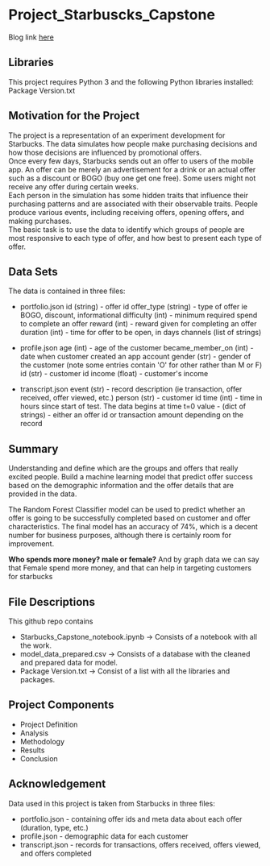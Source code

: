 # Project_Starbuscks_Capstone

Blog link [here](https://medium.com/@tatiana.gnz7/capstone-project-7fc875cec915)

## Libraries

This project requires Python 3 and the following Python libraries installed: Package Version.txt

## Motivation for the Project 

The project is a representation of an experiment development for Starbucks. The data simulates how people make purchasing decisions and how those decisions are influenced by promotional offers. <br>
Once every few days, Starbucks sends out an offer to users of the mobile app. An offer can be merely an advertisement for a drink or an actual offer such as a discount or BOGO (buy one get one free). Some users might not receive any offer during certain weeks. <br>
Each person in the simulation has some hidden traits that influence their purchasing patterns and are associated with their observable traits. People produce various events, including receiving offers, opening offers, and making purchases.<br>
The basic task is to use the data to identify which groups of people are most responsive to each type of offer, and how best to present each type of offer.<br>

## Data Sets
The data is contained in three files:

- portfolio.json
id (string) - offer id
offer_type (string) - type of offer ie BOGO, discount, informational
difficulty (int) - minimum required spend to complete an offer
reward (int) - reward given for completing an offer
duration (int) - time for offer to be open, in days
channels (list of strings)

- profile.json
age (int) - age of the customer
became_member_on (int) - date when customer created an app account
gender (str) - gender of the customer (note some entries contain 'O' for other rather than M or F)
id (str) - customer id
income (float) - customer's income

- transcript.json
event (str) - record description (ie transaction, offer received, offer viewed, etc.)
person (str) - customer id
time (int) - time in hours since start of test. The data begins at time t=0
value - (dict of strings) - either an offer id or transaction amount depending on the record

## Summary

Understanding and define which are the groups and offers that really excited people. 
Build a machine learning model that predict offer success based on the demographic information and the offer details that are provided in the data.

The Random Forest Classifier model can be used to predict whether an offer is going to be successfully completed based on customer and offer characteristics. The final model has an accuracy of 74%, which is a decent number for business purposes, although there is certainly room for improvement. <br>

__Who spends more money? male or female?__
And by graph data we can say that Female spend more money, and that can help in targeting customers for starbucks


## File Descriptions

This github repo contains

* Starbucks_Capstone_notebook.ipynb -> Consists of a notebook with all the work. 
* model_data_prepared.csv -> Consists of a database with the cleaned and prepared data for model.
* Package Version.txt -> Consist of a list with all the libraries and packages.


## Project Components

- Project Definition
- Analysis
- Methodology
- Results
- Conclusion

## Acknowledgement

Data used in this project is taken from Starbucks in three files:

* portfolio.json - containing offer ids and meta data about each offer (duration, type, etc.)
* profile.json - demographic data for each customer
* transcript.json - records for transactions, offers received, offers viewed, and offers completed
